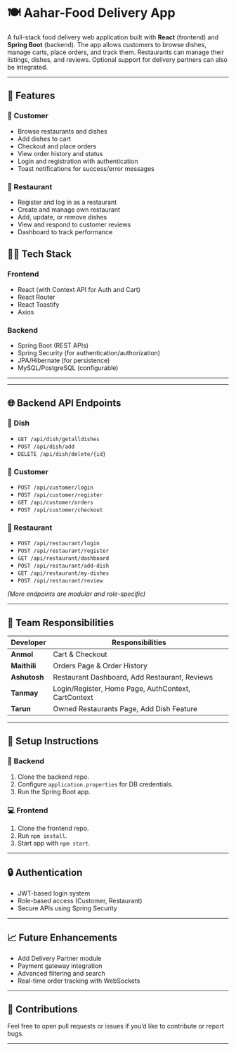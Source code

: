 # 🍽️ Aahar-Food Delivery App

A full-stack food delivery web application built with **React** (frontend) and **Spring Boot** (backend). The app allows customers to browse dishes, manage carts, place orders, and track them. Restaurants can manage their listings, dishes, and reviews. Optional support for delivery partners can also be integrated.

---

## 📌 Features

### 👤 Customer
- Browse restaurants and dishes
- Add dishes to cart
- Checkout and place orders
- View order history and status
- Login and registration with authentication
- Toast notifications for success/error messages

### 🏪 Restaurant
- Register and log in as a restaurant
- Create and manage own restaurant
- Add, update, or remove dishes
- View and respond to customer reviews
- Dashboard to track performance

## 🧑‍💻 Tech Stack

### Frontend
- React (with Context API for Auth and Cart)
- React Router
- React Toastify
- Axios

### Backend
- Spring Boot (REST APIs)
- Spring Security (for authentication/authorization)
- JPA/Hibernate (for persistence)
- MySQL/PostgreSQL (configurable)

---

---

## 🌐 Backend API Endpoints

### 🥘 Dish
- `GET /api/dish/getalldishes`
- `POST /api/dish/add`
- `DELETE /api/dish/delete/{id}`

### 👤 Customer
- `POST /api/customer/login`
- `POST /api/customer/register`
- `GET /api/customer/orders`
- `POST /api/customer/checkout`

### 🏪 Restaurant
- `POST /api/restaurant/login`
- `POST /api/restaurant/register`
- `GET /api/restaurant/dashboard`
- `POST /api/restaurant/add-dish`
- `GET /api/restaurant/my-dishes`
- `POST /api/restaurant/review`

_(More endpoints are modular and role-specific)_

---

## 👥 Team Responsibilities

| Developer   | Responsibilities                                      |
|-------------|--------------------------------------------------------|
| **Anmol**   | Cart & Checkout                                        |
| **Maithili**| Orders Page & Order History                           |
| **Ashutosh**| Restaurant Dashboard, Add Restaurant, Reviews          |
| **Tanmay**  | Login/Register, Home Page, AuthContext, CartContext    |
| **Tarun**   | Owned Restaurants Page, Add Dish Feature               |

---

## 🚧 Setup Instructions

### 🔧 Backend
1. Clone the backend repo.
2. Configure `application.properties` for DB credentials.
3. Run the Spring Boot app.

### 💻 Frontend
1. Clone the frontend repo.
2. Run `npm install`.
3. Start app with `npm start`.

---

## 🔒 Authentication

- JWT-based login system
- Role-based access (Customer, Restaurant)
- Secure APIs using Spring Security

---

## 📈 Future Enhancements

- Add Delivery Partner module
- Payment gateway integration
- Advanced filtering and search
- Real-time order tracking with WebSockets

---


## 🙌 Contributions

Feel free to open pull requests or issues if you’d like to contribute or report bugs.

---

